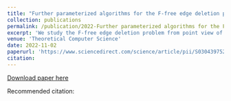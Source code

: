 ```yaml
---
title: "Further parameterized algorithms for the F-free edge deletion problem"
collection: publications
permalink: /publication/2022-Further parameterized algorithms for the F-free edge deletion problem
excerpt: 'We study the F-free edge deletion problem from point view of parameterized complexity.'
venue: 'Theoretical Computer Science'
date: 2022-11-02
paperurl: 'https://www.sciencedirect.com/science/article/pii/S0304397522005205?via%3Dihub'
citation: 
---
```


[Download paper here](https://www.sciencedirect.com/science/article/pii/S0304397522005205?via%3Dihub)

Recommended citation: 
